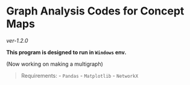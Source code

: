 # Graph Analysis Codes for Concept Maps
*ver-1.2.0*

**This program is designed to run in `Windows` env.**

(Now working on making a multigraph)

>Requirements:
    - `Pandas`
    - `Matplotlib`
    - `NetworkX`